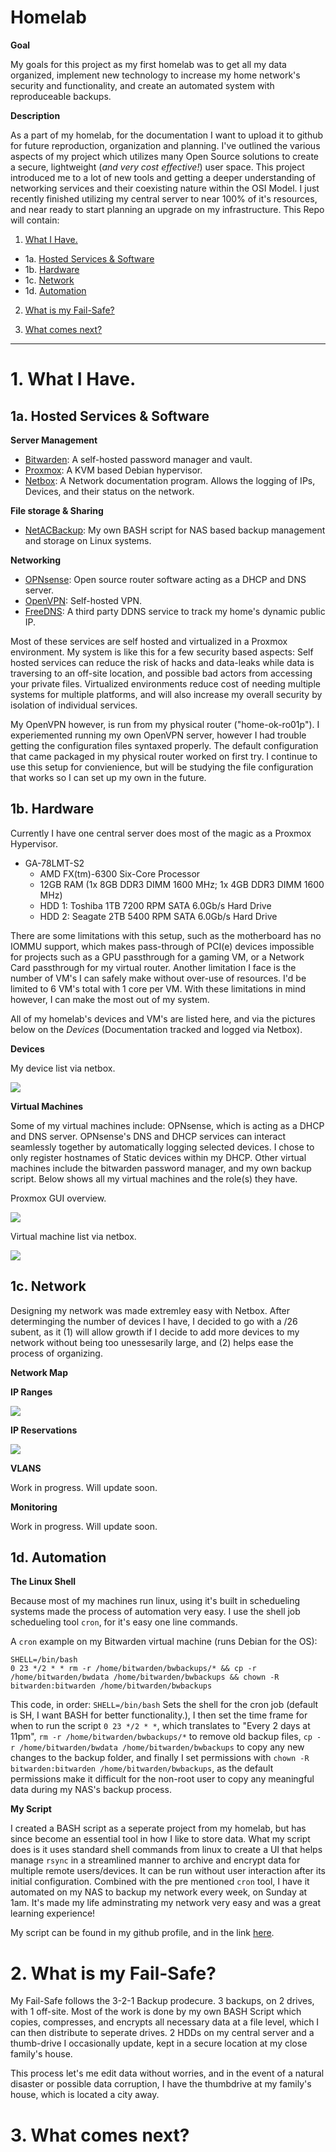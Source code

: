 # Homelab

**Goal**

My goals for this project as my first homelab was to get all my data organized, implement new technology to increase my home network's security and functionality, and create an automated system with reproduceable backups.

**Description**

As a part of my homelab, for the documentation I want to upload it to github for future reproduction, organization and planning. I've outlined the various aspects of my project which utilizes many Open Source solutions to create a secure, lightweight (*and very cost effective!*) user space. This project introduced me to a lot of new tools and getting a deeper understanding of networking services and their coexisting nature within the OSI Model. I just recently finished utilizing my central server to near 100% of it's resources, and near ready to start planning an upgrade on my infrastructure. This Repo will contain: 

1. [What I Have.](https://github.com/allenc125789/Homelab/blob/main/README.md#awhat-i-have)

  - 1a. [Hosted Services & Software](https://github.com/allenc125789/Homelab/blob/main/README.md#1a-hosted-services--software)
  - 1b. [Hardware](https://github.com/allenc125789/Homelab/blob/main/README.md#1b-hardware)
  - 1c. [Network](https://github.com/allenc125789/Homelab/blob/main/README.md#1c-network)
  - 1d. [Automation](https://github.com/allenc125789/Homelab/blob/main/README.md#1d-automation)

2. [What is my Fail-Safe?](https://github.com/allenc125789/Homelab/blob/main/README.md#2-what-is-my-fail-safe)

3. [What comes next?](https://github.com/allenc125789/Homelab/blob/main/README.md#3-what-comes-next)

______________________________________________________________________________________________________________________________________________________________________________

# 1. What I Have.

## 1a. Hosted Services & Software

**Server Management**

* [Bitwarden](https://github.com/bitwarden/server): A self-hosted password manager and vault.
* [Proxmox](https://www.proxmox.com/en/): A KVM based Debian hypervisor. 
* [Netbox](https://github.com/netbox-community/netbox): A Network documentation program. Allows the logging of IPs, Devices, and their status on the network.

**File storage & Sharing**

* [NetACBackup](https://github.com/allenc125789/NetACBackup.sh): My own BASH script for NAS based backup management and storage on Linux systems.

**Networking**

* [OPNsense](https://opnsense.org/): Open source router software acting as a DHCP and DNS server.
* [OpenVPN](https://github.com/OpenVPN/openvpn): Self-hosted VPN.
* [FreeDNS](https://freedns.afraid.org): A third party DDNS service to track my home's dynamic public IP.

Most of these services are self hosted and virtualized in a Proxmox environment. My system is like this for a few security based aspects: Self hosted services can reduce the risk of hacks and data-leaks while data is traversing to an off-site location, and possible bad actors from accessing your private files. Virtualized environments reduce cost of needing multiple systems for multiple platforms, and will also increase my overall security by isolation of individual services.

My OpenVPN however, is run from my physical router ("home-ok-ro01p"). I experiemented running my own OpenVPN server, however I had trouble getting the configuration files syntaxed properly. The default configuration that came packaged in my physical router worked on first try. I continue to use this setup for convienience, but will be studying the file configuration that works so I can set up my own in the future.

## 1b. Hardware

Currently I have one central server does most of the magic as a Proxmox Hypervisor. 

* GA-78LMT-S2
  * AMD FX(tm)-6300 Six-Core Processor
  * 12GB RAM (1x 8GB DDR3 DIMM 1600 MHz; 1x 4GB DDR3 DIMM 1600 MHz)
  * HDD 1: Toshiba 1TB 7200 RPM SATA 6.0Gb/s Hard Drive
  * HDD 2: Seagate 2TB 5400 RPM SATA 6.0Gb/s Hard Drive 

There are some limitations with this setup, such as the motherboard has no IOMMU support, which makes pass-through of PCI(e) devices impossible for projects such as a GPU passthrough for a gaming VM, or a Network Card passthrough for my virtual router. Another limitation I face is the number of VM's I can safely make without over-use of resources. I'd be limited to 6 VM's total with 1 core per VM. With these limitations in mind however, I can make the most out of my system.

All of my homelab's devices and VM's are listed here, and via the pictures below on the *Devices* (Documentation tracked and logged via Netbox).

**Devices**

My device list via netbox.

![](https://github.com/allenc125789/Homelab/blob/main/img-files/Screenshot%20from%202023-10-23%2022-52-50.png)

**Virtual Machines**

Some of my virtual machines include: OPNsense, which is acting as a DHCP and DNS server. OPNsense's DNS and DHCP services can interact seamlessly together by automatically logging selected devices. I chose to only register hostnames of Static devices within my DHCP. Other virtual machines include the bitwarden password manager, and my own backup script. Below shows all my virtual machines and the role(s) they have.

Proxmox GUI overview.

![](https://github.com/allenc125789/Homelab/blob/main/img-files/Screenshot%20from%202023-10-23%2023-08-48.png)

Virtual machine list via netbox.

![](https://github.com/allenc125789/Homelab/blob/main/img-files/Screenshot%20from%202023-10-23%2022-53-38.png)

## 1c. Network

Designing my network was made extremley easy with Netbox. After determinging the number of devices I have, I decided to go with a /26 subent, as it (1) will allow growth if I decide to add more devices to my network without being too unessesarily large, and (2) helps ease the process of organizing.

**Network Map**

**IP Ranges**

![](https://github.com/allenc125789/Homelab/blob/main/img-files/Screenshot%20from%202023-10-23%2022-49-28.png)

**IP Reservations**

![](https://github.com/allenc125789/Homelab/blob/main/img-files/Screenshot%20from%202023-10-23%2022-51-57.png)

**VLANS**

Work in progress. Will update soon.

**Monitoring**

Work in progress. Will update soon.

## 1d. Automation

**The Linux Shell**

Because most of my machines run linux, using it's built in schedueling systems made the process of automation very easy. I use the shell job schedueling tool `cron`, for it's easy one line commands.

A `cron` example on my Bitwarden virtual machine (runs Debian for the OS):

```
SHELL=/bin/bash
0 23 */2 * * rm -r /home/bitwarden/bwbackups/* && cp -r /home/bitwarden/bwdata /home/bitwarden/bwbackups && chown -R bitwarden:bitwarden /home/bitwarden/bwbackups
```
This code, in order: `SHELL=/bin/bash` Sets the shell for the cron job (default is SH, I want BASH for better functionality.), I then set the time frame for when to run the script `0 23 */2 * *`, which translates to "Every 2 days at 11pm", `rm -r /home/bitwarden/bwbackups/*` to remove old backup files, `cp -r /home/bitwarden/bwdata /home/bitwarden/bwbackups` to copy any new changes to the backup folder, and finally I set permissions with `chown -R bitwarden:bitwarden /home/bitwarden/bwbackups`, as the default permissions make it difficult for the non-root user to copy any meaningful data during my NAS's backup process.

**My Script**

I created a BASH script as a seperate project from my homelab, but has since become an essential tool in how I like to store data. What my script does is it uses standard shell commands from linux to create a UI that helps manage `rsync` in a streamlined manner to archive and encrypt data for multiple remote users/devices. It can be run without user interaction after its initial configuration. Combined with the pre mentioned `cron` tool, I have it automated on my NAS to backup my network every week, on Sunday at 1am. It's made my life adminstrating my network very easy and was a great learning experience!

My script can be found in my github profile, and in the link [here](https://github.com/allenc125789/NetACBackup.sh/tree/main).

# 2. What is my Fail-Safe?

My Fail-Safe follows the 3-2-1 Backup prodecure. 3 backups, on 2 drives, with 1 off-site. Most of the work is done by my own BASH Script which copies, compresses, and encrypts all necessary data at a file level, which I can then distribute to seperate drives. 2 HDDs on my central server and a thumb-drive I occasionally update, kept in a secure location at my close family's house.

This process let's me edit data without worries, and in the event of a natural disaster or possible data corruption, I have the thumbdrive at my family's house, which is located a city away.

# 3. What comes next?

